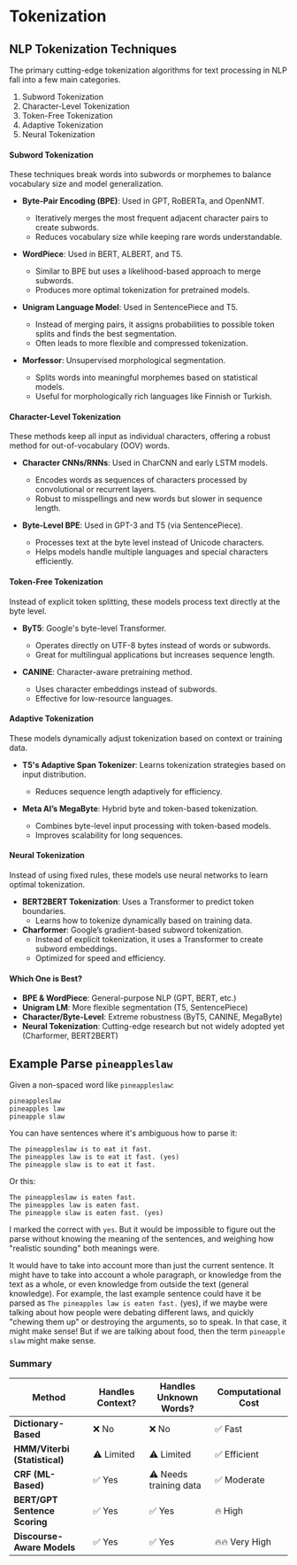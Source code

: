 # Tokenization

## NLP Tokenization Techniques

The primary cutting-edge tokenization algorithms for text processing in
NLP fall into a few main categories.

1. Subword Tokenization
2. Character-Level Tokenization
3. Token-Free Tokenization
4. Adaptive Tokenization
5. Neural Tokenization

#### Subword Tokenization

These techniques break words into subwords or morphemes to balance
vocabulary size and model generalization.

- **Byte-Pair Encoding (BPE)**: Used in GPT, RoBERTa, and OpenNMT.

  - Iteratively merges the most frequent adjacent character pairs to
    create subwords.
  - Reduces vocabulary size while keeping rare words understandable.

- **WordPiece**: Used in BERT, ALBERT, and T5.

  - Similar to BPE but uses a likelihood-based approach to merge
    subwords.
  - Produces more optimal tokenization for pretrained models.

- **Unigram Language Model**: Used in SentencePiece and T5.

  - Instead of merging pairs, it assigns probabilities to possible token
    splits and finds the best segmentation.
  - Often leads to more flexible and compressed tokenization.

- **Morfessor**: Unsupervised morphological segmentation.
  - Splits words into meaningful morphemes based on statistical models.
  - Useful for morphologically rich languages like Finnish or Turkish.

#### Character-Level Tokenization

These methods keep all input as individual characters, offering a robust
method for out-of-vocabulary (OOV) words.

- **Character CNNs/RNNs**: Used in CharCNN and early LSTM models.

  - Encodes words as sequences of characters processed by convolutional
    or recurrent layers.
  - Robust to misspellings and new words but slower in sequence length.

- **Byte-Level BPE**: Used in GPT-3 and T5 (via SentencePiece).
  - Processes text at the byte level instead of Unicode characters.
  - Helps models handle multiple languages and special characters
    efficiently.

#### Token-Free Tokenization

Instead of explicit token splitting, these models process text directly
at the byte level.

- **ByT5**: Google's byte-level Transformer.

  - Operates directly on UTF-8 bytes instead of words or subwords.
  - Great for multilingual applications but increases sequence length.

- **CANINE**: Character-aware pretraining method.
  - Uses character embeddings instead of subwords.
  - Effective for low-resource languages.

#### Adaptive Tokenization

These models dynamically adjust tokenization based on context or
training data.

- **T5's Adaptive Span Tokenizer**: Learns tokenization strategies based
  on input distribution.

  - Reduces sequence length adaptively for efficiency.

- **Meta AI’s MegaByte**: Hybrid byte and token-based tokenization.
  - Combines byte-level input processing with token-based models.
  - Improves scalability for long sequences.

#### Neural Tokenization

Instead of using fixed rules, these models use neural networks to learn
optimal tokenization.

- **BERT2BERT Tokenization**: Uses a Transformer to predict token
  boundaries.
  - Learns how to tokenize dynamically based on training data.
- **Charformer**: Google’s gradient-based subword tokenization.
  - Instead of explicit tokenization, it uses a Transformer to create
    subword embeddings.
  - Optimized for speed and efficiency.

#### Which One is Best?

- **BPE & WordPiece**: General-purpose NLP (GPT, BERT, etc.)
- **Unigram LM**: More flexible segmentation (T5, SentencePiece)
- **Character/Byte-Level**: Extreme robustness (ByT5, CANINE, MegaByte)
- **Neural Tokenization**: Cutting-edge research but not widely adopted
  yet (Charformer, BERT2BERT)

## Example Parse `pineappleslaw`

Given a non-spaced word like `pineappleslaw`:

```
pineappleslaw
pineapples law
pineapple slaw
```

You can have sentences where it's ambiguous how to parse it:

```
The pineappleslaw is to eat it fast.
The pineapples law is to eat it fast. (yes)
The pineapple slaw is to eat it fast.
```

Or this:

```
The pineappleslaw is eaten fast.
The pineapples law is eaten fast.
The pineapple slaw is eaten fast. (yes)
```

I marked the correct with `yes`. But it would be impossible to figure
out the parse without knowing the meaning of the sentences, and weighing
how "realistic sounding" both meanings were.

It would have to take into account more than just the current sentence.
It might have to take into account a whole paragraph, or knowledge from
the text as a whole, or even knowledge from outside the text (general
knowledge). For example, the last example sentence could have it be
parsed as `The pineapples law is eaten fast.` (yes), if we maybe were
talking about how people were debating different laws, and quickly
"chewing them up" or destroying the arguments, so to speak. In that
case, it might make sense! But if we are talking about food, then the
term `pineapple slaw` might make sense.

### Summary

| **Method**                    | **Handles Context?** | **Handles Unknown Words?** | **Computational Cost** |
| ----------------------------- | -------------------- | -------------------------- | ---------------------- |
| **Dictionary-Based**          | ❌ No                | ❌ No                      | ✅ Fast                |
| **HMM/Viterbi (Statistical)** | ⚠️ Limited           | ⚠️ Limited                 | ✅ Efficient           |
| **CRF (ML-Based)**            | ✅ Yes               | ⚠️ Needs training data     | ✅ Moderate            |
| **BERT/GPT Sentence Scoring** | ✅ Yes               | ✅ Yes                     | 🔥 High                |
| **Discourse-Aware Models**    | ✅ Yes               | ✅ Yes                     | 🔥🔥 Very High         |
